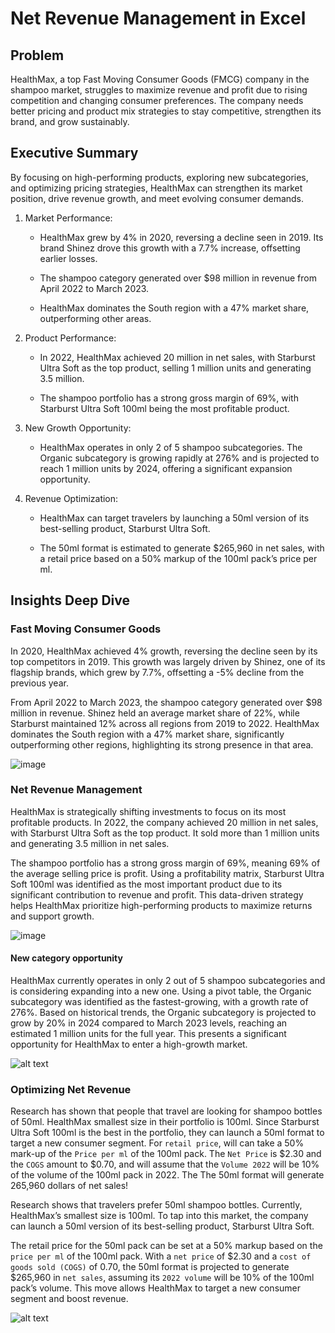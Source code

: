 # Net Revenue Management in Excel

## Problem

HealthMax, a top Fast Moving Consumer Goods (FMCG) company in the shampoo market, struggles to maximize revenue and profit due to rising competition and changing consumer preferences. The company needs better pricing and product mix strategies to stay competitive, strengthen its brand, and grow sustainably.

## Executive Summary

By focusing on high-performing products, exploring new subcategories, and optimizing pricing strategies, HealthMax can strengthen its market position, drive revenue growth, and meet evolving consumer demands.

1. Market Performance:

    - HealthMax grew by 4% in 2020, reversing a decline seen in 2019. Its brand Shinez drove this growth with a 7.7% increase, offsetting earlier losses.

    - The shampoo category generated over $98 million in revenue from April 2022 to March 2023.

    - HealthMax dominates the South region with a 47% market share, outperforming other areas.

2. Product Performance:

    - In 2022, HealthMax achieved  20 million in net sales, with Starburst Ultra Soft as the top product, selling 1 million units and generating 3.5 million.

    - The shampoo portfolio has a strong gross margin of 69%, with Starburst Ultra Soft 100ml being the most profitable product.

3. New Growth Opportunity:

   - HealthMax operates in only 2 of 5 shampoo subcategories. The Organic subcategory is growing rapidly at 276% and is projected to reach 1 million units by 2024, offering a significant expansion opportunity.

4. Revenue Optimization:

    - HealthMax can target travelers by launching a 50ml version of its best-selling product, Starburst Ultra Soft.

    - The 50ml format is estimated to generate $265,960 in net sales, with a retail price based on a 50% markup of the 100ml pack’s price per ml.

## Insights Deep Dive

### Fast Moving Consumer Goods

In 2020, HealthMax achieved 4% growth, reversing the decline seen by its top competitors in 2019. This growth was largely driven by Shinez, one of its flagship brands, which grew by 7.7%, offsetting a -5% decline from the previous year.

From April 2022 to March 2023, the shampoo category generated over $98 million in revenue. Shinez held an average market share of 22%, while Starburst maintained 12% across all regions from 2019 to 2022. HealthMax dominates the South region with a 47% market share, significantly outperforming other regions, highlighting its strong presence in that area.

![image](https://github.com/user-attachments/assets/f617e081-1fff-4168-b706-d10ddc67c8c3)

### Net Revenue Management

HealthMax is strategically shifting investments to focus on its most profitable products. In 2022, the company achieved  20 million in net sales, with Starburst Ultra Soft as the top product. It sold more than 1 million units and generating 3.5 million in net sales.

The shampoo portfolio has a strong gross margin of 69%, meaning 69% of the average selling price is profit. Using a profitability matrix, Starburst Ultra Soft 100ml was identified as the most important product due to its significant contribution to revenue and profit. This data-driven strategy helps HealthMax prioritize high-performing products to maximize returns and support growth.

![image](https://github.com/user-attachments/assets/95930bc7-fe74-4209-a484-22556ba74994)

#### New category opportunity

HealthMax currently operates in only 2 out of 5 shampoo subcategories and is considering expanding into a new one. Using a pivot table, the Organic subcategory was identified as the fastest-growing, with a growth rate of 276%. Based on historical trends, the Organic subcategory is projected to grow by 20% in 2024 compared to March 2023 levels, reaching an estimated 1 million units for the full year. This presents a significant opportunity for HealthMax to enter a high-growth market.

![alt text](image.png)

### Optimizing Net Revenue

Research has shown that people that travel are looking for shampoo bottles of 50ml. HealthMax smallest size in their portfolio is 100ml. Since Starburst Ultra Soft 100ml is the best in the portfolio, they can launch a 50ml format to target a new consumer segment. For `retail price`, will can take a 50% mark-up of the `Price per ml` of the 100ml pack. The `Net Price` is $2.30 and the `COGS` amount to $0.70, and will assume that the `Volume 2022` will be 10% of the volume of the 100ml pack in 2022. The The 50ml format will generate 265,960 dollars of net sales!

Research shows that travelers prefer 50ml shampoo bottles. Currently, HealthMax’s smallest size is 100ml. To tap into this market, the company can launch a 50ml version of its best-selling product, Starburst Ultra Soft.

The retail price for the 50ml pack can be set at a 50% markup based on the `price per ml` of the 100ml pack. With a `net price` of $2.30 and a `cost of goods sold (COGS)` of 0.70, the 50ml format is projected to generate $265,960 in `net sales`, assuming its `2022 volume` will be 10% of the 100ml pack’s volume. This move allows HealthMax to target a new consumer segment and boost revenue.

![alt text](image-2.png)
